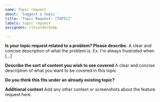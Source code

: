 ```yaml
---
name: Topic request
about: 'Suggest a topic '
title: 'Topic Request: [TOPIC]'
labels: topic request
assignees: rikvanderkemp

---
```


**Is your topic request related to a problem? Please describe.**
A clear and concise description of what the problem is. Ex. I'm always frustrated when [...]

**Describe the sort of content you wish to see covered**
A clear and concise description of what you want to be covered in this topic

**Do you think this fits under an already existing topic?**

**Additional context**
Add any other context or screenshots about the feature request here.
